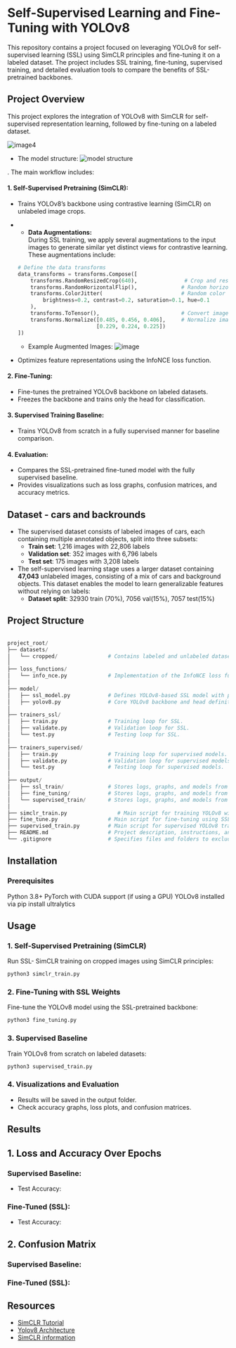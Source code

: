 # Self-Supervised Learning and Fine-Tuning with YOLOv8
This repository contains a project focused on leveraging YOLOv8 for self-supervised learning (SSL) using SimCLR principles and fine-tuning it on a labeled dataset. The project includes SSL training, fine-tuning, supervised training, and detailed evaluation tools to compare the benefits of SSL-pretrained backbones.

## Project Overview
This project explores the integration of YOLOv8 with SimCLR for self-supervised representation learning, followed by fine-tuning on a labeled dataset.

![image4](https://github.com/user-attachments/assets/61beb9a4-b33f-4632-9426-68d9629826fc)

* The model structure:
![model structure](https://github.com/user-attachments/assets/1891baea-cb40-4ce9-a280-1951adb63d02)

. The main workflow includes:

#### 1. Self-Supervised Pretraining (SimCLR):
* Trains YOLOv8’s backbone using contrastive learning (SimCLR) on unlabeled image crops.
* * **Data Augmentations:**  
  During SSL training, we apply several augmentations to the input images to generate similar yet distinct views for contrastive learning. These augmentations include:  

  ```python
  # Define the data transforms
  data_transforms = transforms.Compose([
      transforms.RandomResizedCrop(640),               # Crop and resize
      transforms.RandomHorizontalFlip(),              # Random horizontal flip
      transforms.ColorJitter(                         # Random color changes
          brightness=0.2, contrast=0.2, saturation=0.1, hue=0.1
      ),
      transforms.ToTensor(),                          # Convert image to Tensor
      transforms.Normalize([0.485, 0.456, 0.406],     # Normalize image
                           [0.229, 0.224, 0.225])
  ])
  ```
   * Example Augmented Images:
    ![image](https://github.com/user-attachments/assets/2b6c677d-1ee1-483e-aca8-4574af3f40e0)

* Optimizes feature representations using the InfoNCE loss function.
  

#### 2. Fine-Tuning:
* Fine-tunes the pretrained YOLOv8 backbone on labeled datasets.
* Freezes the backbone and trains only the head for classification.

#### 3. Supervised Training Baseline:
* Trains YOLOv8 from scratch in a fully supervised manner for baseline comparison.

#### 4. Evaluation:
* Compares the SSL-pretrained fine-tuned model with the fully supervised baseline.
* Provides visualizations such as loss graphs, confusion matrices, and accuracy metrics.


## Dataset - cars and backrounds

* The supervised dataset consists of labeled images of cars, each containing multiple annotated objects, split into three subsets:
  * **Train set**: 1,216 images with 22,806 labels
  * **Validation set**: 352 images with  6,796 labels
  * **Test set**: 175 images with 3,208 labels 
* The self-supervised learning stage uses a larger dataset containing **47,043** unlabeled images, consisting of a mix of cars and background objects. This dataset enables the model to learn generalizable features without relying on labels:
  * **Dataset split**: 32930 train (70%), 7056 val(15%), 7057 test(15%) 

  
## Project Structure

```python

project_root/
├── datasets/
│   └── cropped/                # Contains labeled and unlabeled datasets.
│
├── loss_functions/
│   └── info_nce.py             # Implementation of the InfoNCE loss function for SimCLR.
│
├── model/
│   ├── ssl_model.py            # Defines YOLOv8-based SSL model with projection head.
│   ├── yolov8.py               # Core YOLOv8 backbone and head definitions.
│
├── trainers_ssl/
│   ├── train.py                # Training loop for SSL.
│   ├── validate.py             # Validation loop for SSL.
│   └── test.py                 # Testing loop for SSL.
│
├── trainers_supervised/
│   ├── train.py                # Training loop for supervised models.
│   ├── validate.py             # Validation loop for supervised models.
│   └── test.py                 # Testing loop for supervised models.
│
├── output/
│   ├── ssl_train/              # Stores logs, graphs, and models from SSL training.
│   ├── fine_tuning/            # Stores logs, graphs, and models from fine-tuning.
│   └── supervised_train/       # Stores logs, graphs, and models from supervised training.
│
├── simclr_train.py                # Main script for training YOLOv8 with SSL (SimCLR).
├── fine_tune.py                # Main script for fine-tuning using SSL-pretrained weights.
├── supervised_train.py         # Main script for supervised YOLOv8 training.
├── README.md                   # Project description, instructions, and results.
└── .gitignore                  # Specifies files and folders to exclude from version control.


```


## Installation
### Prerequisites

Python 3.8+
PyTorch with CUDA support (if using a GPU)
YOLOv8 installed via pip install ultralytics

## Usage 
### 1. Self-Supervised Pretraining (SimCLR)

Run SSL- SimCLR training on cropped images using SimCLR principles:

```python
python3 simclr_train.py

```

### 2. Fine-Tuning with SSL Weights
Fine-tune the YOLOv8 model using the SSL-pretrained backbone:

```python
python3 fine_tuning.py
```

### 3. Supervised Baseline
Train YOLOv8 from scratch on labeled datasets:

```python
python3 supervised_train.py
 ```

### 4. Visualizations and Evaluation

* Results will be saved in the output folder.
* Check accuracy graphs, loss plots, and confusion matrices.

## Results

## 1. Loss and Accuracy Over Epochs

### Supervised Baseline:

* Test Accuracy: 

### Fine-Tuned (SSL):

* Test Accuracy: 

## 2. Confusion Matrix

### Supervised Baseline:


### Fine-Tuned (SSL):




## Resources
- [SimCLR Tutorial](https://uvadlc-notebooks.readthedocs.io/en/latest/tutorial_notebooks/tutorial17/SimCLR.html)
- [Yolov8 Architecture](https://github.com/ultralytics/ultralytics/issues/189)
- [SimCLR information](https://research.google/blog/advancing-self-supervised-and-semi-supervised-learning-with-simclr)
